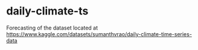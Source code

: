 # daily-climate-ts
Forecasting of the dataset located at https://www.kaggle.com/datasets/sumanthvrao/daily-climate-time-series-data

